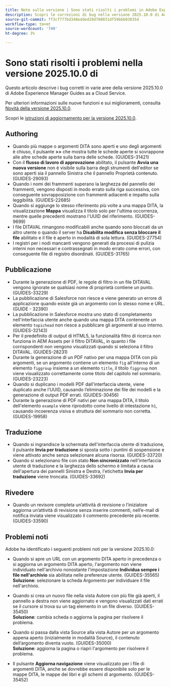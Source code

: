 ```yaml
---
title: Note sulla versione | Sono stati risolti i problemi in Adobe Experience Manager Guides, versione 2025.10.0
description: Scopri le correzioni di bug nella versione 2025.10.0 di Adobe Experience Manager Guides as a Cloud Service.
source-git-commit: ff3cf777bd348edded29d780031df59bbb03035d
workflow-type: tm+mt
source-wordcount: '749'
ht-degree: 3%

---
```


# Sono stati risolti i problemi nella versione 2025.10.0 di

Questo articolo descrive i bug corretti in varie aree della versione 2025.10.0 di Adobe Experience Manager Guides as a Cloud Service.

Per ulteriori informazioni sulle nuove funzioni e sui miglioramenti, consulta [Novità della versione 2025.10.0](whats-new-2025-10-0.md).

Scopri le [istruzioni di aggiornamento per la versione 2025.10.0](upgrade-instructions-2025-10-0.md).

## Authoring

- Quando più mappe o argomenti DITA sono aperti e uno degli argomenti è chiuso, il pulsante **>>** che mostra tutte le schede aperte si sovrappone alle altre schede aperte sulla barra delle schede. (GUIDES-31421)
- Con il **flusso di lavoro di approvazione** abilitato, il pulsante **Avvia una nuova versione** non è visibile sulla barra degli strumenti dell&#39;editor se sono aperti sia il pannello Sinistra che il pannello Proprietà contenuto. (GUIDES-29093)
- Quando i nomi dei frammenti superano la larghezza del pannello dei frammenti, vengono disposti in modo errato sulla riga successiva, con conseguente sovrapposizione con frammenti adiacenti e impatto sulla leggibilità. (GUIDES-22685)
- Quando si aggiunge lo stesso riferimento più volte a una mappa DITA, la visualizzazione **Mappa** visualizza il titolo solo per l&#39;ultima occorrenza, mentre quelle precedenti mostrano l&#39;UUID del riferimento. (GUIDES-9699)
- I file DITAVAL rimangono modificabili anche quando sono bloccati da un altro utente o quando il server ha **Disabilita modifica senza bloccare il file** abilitato e il file è aperto in modalità di sola lettura. (GUIDES-27754)
- I registri per i nodi mancanti vengono generati da processi di pulizia interni non necessari e contrassegnati in modo errato come errori, con conseguente file di registro disordinati. (GUIDES-31765)


## Pubblicazione

- Durante la generazione di PDF, le regole di filtro in un file DITAVAL vengono ignorate se qualsiasi nome di proprietà contiene un punto. (GUIDES-33229)
- La pubblicazione di Salesforce non riesce e viene generato un errore di applicazione quando esiste già un argomento con lo stesso nome e URL. (GUIDE - 32390)
- La pubblicazione in Salesforce mostra uno stato di completamento nell&#39;interfaccia utente anche quando una mappa DITA contenente un elemento `topichead` non riesce a pubblicare gli argomenti al suo interno. (GUIDES-32143)
- Per il predefinito di output di HTML5, la funzionalità filtro di ricerca non funziona in AEM Assets per il filtro DITAVAL, in quanto i file corrispondenti non vengono visualizzati quando si seleziona il filtro DITAVAL. (GUIDES-28231)
- Durante la generazione di un PDF nativo per una mappa DITA con più argomenti, se un argomento contiene un elemento `fig` all&#39;interno di un elemento `figgroup` insieme a un elemento `title`, il titolo `figgroup` non viene visualizzato correttamente come titolo del capitolo nel sommario. (GUIDES-23223)
- Quando si duplicano i modelli PDF dall’interfaccia utente, viene duplicato anche l’UUID, causando l’eliminazione dei file dei modelli e la generazione di output PDF errati. (GUIDES-30456)
- Durante la generazione di PDF nativi per una mappa DITA, il titolo dell&#39;elemento `example` viene riprodotto come livello di intestazione `h1`, causando incoerenza visiva e struttura del sommario non corretta. (GUIDES-19958)

## Traduzione

- Quando si ingrandisce la schermata dell&#39;interfaccia utente di traduzione, il pulsante **Invia per traduzione** si sposta sotto i puntini di sospensione e viene attivato anche senza selezionare alcuna risorsa. (GUIDES-33720)
- Quando si selezionano file con stato **Non sincronizzato** nell&#39;interfaccia utente di traduzione e la larghezza dello schermo è limitata a causa dell&#39;apertura dei pannelli Sinistra e Destra, l&#39;etichetta **Invia per traduzione** viene troncata. (GUIDES-33692)

## Rivedere

- Quando un revisore completa un’attività di revisione o l’iniziatore aggiorna un’attività di revisione senza inserire commenti, nell’e-mail di notifica inviata viene visualizzato il commento precedente più recente. (GUIDES-33590)

## Problemi noti

Adobe ha identificato i seguenti problemi noti per la versione 2025.10.0:

- Quando si apre un URL con un argomento DITA aperto in precedenza o si aggiorna un argomento DITA aperto, l&#39;argomento non viene individuato nell&#39;archivio nonostante l&#39;impostazione **Individua sempre i file nell&#39;archivio** sia abilitata nelle preferenze utente. (GUIDES-35565)<br>**Soluzione**: selezionare la scheda Argomento per individuare il file nell&#39;archivio.

- Quando si crea un nuovo file nella vista Autore con più file già aperti, il pannello a destra non viene aggiornato e vengono visualizzati dati errati se il cursore si trova su un tag elemento in un file diverso. (GUIDES-35450)<br>**Soluzione**: cambia scheda o aggiorna la pagina per risolvere il problema.

- Quando si passa dalla vista Source alla vista Autore per un argomento appena aperto (inizialmente in modalità Source), il contenuto dell’argomento diventa vuoto. (GUIDES-35000)<br>**Soluzione**: aggiorna la pagina o riapri l&#39;argomento per risolvere il problema.

- Il pulsante **Aggiorna navigazione** viene visualizzato per i file di argomenti DITA, anche se dovrebbe essere disponibile solo per le mappe DITA, le mappe dei libri e gli schemi di argomento. (GUIDES-35452)






